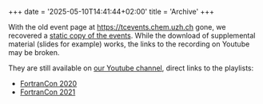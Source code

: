 +++
date = '2025-05-10T14:41:44+02:00'
title = 'Archive'
+++

With the old event page at https://tcevents.chem.uzh.ch gone, we recovered a [static copy of the events](https://archive.fortrancon.org).
While the download of supplemental material (slides for example) works, the links to the recording on Youtube may be broken.

They are still available on [our Youtube channel](https://www.youtube.com/@fortrancon), direct links to the playlists:

- [FortranCon 2020](https://youtube.com/playlist?list=PLeKbr7eYHjt77h90hDVC-vGzrWmvDhCAf&si=mzsORpyk4V1qvKtO)
- [FortranCon 2021](https://youtube.com/playlist?list=PLeKbr7eYHjt5UaV9zQtY24oEbne9_uFni&si=ZgN4XiGu1WDuyXCc)